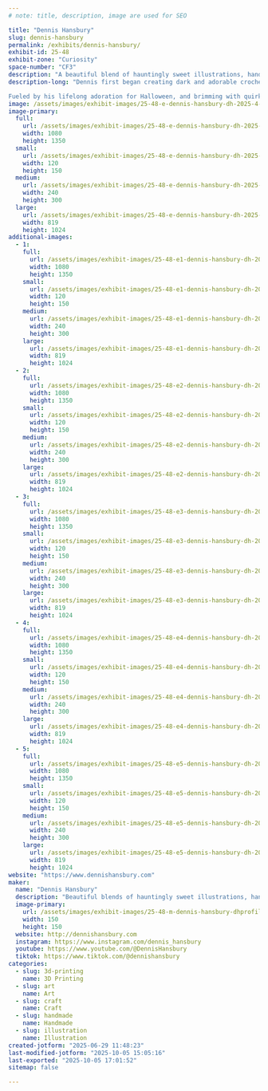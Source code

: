 ```yaml
---
# note: title, description, image are used for SEO

title: "Dennis Hansbury"
slug: dennis-hansbury
permalink: /exhibits/dennis-hansbury/
exhibit-id: 25-48
exhibit-zone: "Curiosity"
space-number: "CF3"
description: "A beautiful blend of hauntingly sweet illustrations, handcrafted décor, and storytelling."
description-long: "Dennis first began creating dark and adorable crocheted animals and undead zombie plushies from his Arizona apartment in 2005, finding loving homes for them across the world through his first shop on Etsy. As time passed and he moved to Florida, where new passions were ignited – gallery shows and fine art became the focus, but he never stopped incorporating the gloomy, gothic, and gory aesthetic into his artwork. The passion for creating one-of-a-kind, handmade items would inspire him further, and woodworking soon became a permanent staple in his artwork.

Fueled by his lifelong adoration for Halloween, and brimming with quirky poems that provide a deeper dimension to his work, Dennis continues to bring life to the vast array of untold stories and subtle whispers he carries with him each day."
image: /assets/images/exhibit-images/25-48-e-dennis-hansbury-dh-2025-4-240x300.jpg
image-primary: 
  full:
    url: /assets/images/exhibit-images/25-48-e-dennis-hansbury-dh-2025-4-full.jpg
    width: 1080
    height: 1350
  small:
    url: /assets/images/exhibit-images/25-48-e-dennis-hansbury-dh-2025-4-120x150.jpg
    width: 120
    height: 150
  medium:
    url: /assets/images/exhibit-images/25-48-e-dennis-hansbury-dh-2025-4-240x300.jpg
    width: 240
    height: 300
  large:
    url: /assets/images/exhibit-images/25-48-e-dennis-hansbury-dh-2025-4-819x1024.jpg
    width: 819
    height: 1024
additional-images: 
  - 1:
    full:
      url: /assets/images/exhibit-images/25-48-e1-dennis-hansbury-dh-2025-2-full.jpg
      width: 1080
      height: 1350
    small:
      url: /assets/images/exhibit-images/25-48-e1-dennis-hansbury-dh-2025-2-120x150.jpg
      width: 120
      height: 150
    medium:
      url: /assets/images/exhibit-images/25-48-e1-dennis-hansbury-dh-2025-2-240x300.jpg
      width: 240
      height: 300
    large:
      url: /assets/images/exhibit-images/25-48-e1-dennis-hansbury-dh-2025-2-819x1024.jpg
      width: 819
      height: 1024
  - 2:
    full:
      url: /assets/images/exhibit-images/25-48-e2-dennis-hansbury-dh-2025-1-full.jpg
      width: 1080
      height: 1350
    small:
      url: /assets/images/exhibit-images/25-48-e2-dennis-hansbury-dh-2025-1-120x150.jpg
      width: 120
      height: 150
    medium:
      url: /assets/images/exhibit-images/25-48-e2-dennis-hansbury-dh-2025-1-240x300.jpg
      width: 240
      height: 300
    large:
      url: /assets/images/exhibit-images/25-48-e2-dennis-hansbury-dh-2025-1-819x1024.jpg
      width: 819
      height: 1024
  - 3:
    full:
      url: /assets/images/exhibit-images/25-48-e3-dennis-hansbury-dh-2025-3-full.jpg
      width: 1080
      height: 1350
    small:
      url: /assets/images/exhibit-images/25-48-e3-dennis-hansbury-dh-2025-3-120x150.jpg
      width: 120
      height: 150
    medium:
      url: /assets/images/exhibit-images/25-48-e3-dennis-hansbury-dh-2025-3-240x300.jpg
      width: 240
      height: 300
    large:
      url: /assets/images/exhibit-images/25-48-e3-dennis-hansbury-dh-2025-3-819x1024.jpg
      width: 819
      height: 1024
  - 4:
    full:
      url: /assets/images/exhibit-images/25-48-e4-dennis-hansbury-dh-2025-5-full.jpg
      width: 1080
      height: 1350
    small:
      url: /assets/images/exhibit-images/25-48-e4-dennis-hansbury-dh-2025-5-120x150.jpg
      width: 120
      height: 150
    medium:
      url: /assets/images/exhibit-images/25-48-e4-dennis-hansbury-dh-2025-5-240x300.jpg
      width: 240
      height: 300
    large:
      url: /assets/images/exhibit-images/25-48-e4-dennis-hansbury-dh-2025-5-819x1024.jpg
      width: 819
      height: 1024
  - 5:
    full:
      url: /assets/images/exhibit-images/25-48-e5-dennis-hansbury-dh-2025-6-full.jpg
      width: 1080
      height: 1350
    small:
      url: /assets/images/exhibit-images/25-48-e5-dennis-hansbury-dh-2025-6-120x150.jpg
      width: 120
      height: 150
    medium:
      url: /assets/images/exhibit-images/25-48-e5-dennis-hansbury-dh-2025-6-240x300.jpg
      width: 240
      height: 300
    large:
      url: /assets/images/exhibit-images/25-48-e5-dennis-hansbury-dh-2025-6-819x1024.jpg
      width: 819
      height: 1024
website: "https://www.dennishansbury.com"
maker: 
  name: "Dennis Hansbury"
  description: "Beautiful blends of hauntingly sweet illustrations, handcrafted wooden décor, modern production techniques, and storytelling – all wrapped in a playful gothic charm perfect for fans of spooky, offbeat art."
  image-primary:
    url: /assets/images/exhibit-images/25-48-m-dennis-hansbury-dhprofile01-25-150x150.jpg
    width: 150
    height: 150
  website: http://dennishansbury.com
  instagram: https://www.instagram.com/dennis_hansbury
  youtube: https://www.youtube.com/@DennisHansbury
  tiktok: https://www.tiktok.com/@dennishansbury
categories: 
  - slug: 3d-printing
    name: 3D Printing
  - slug: art
    name: Art
  - slug: craft
    name: Craft
  - slug: handmade
    name: Handmade
  - slug: illustration
    name: Illustration
created-jotform: "2025-06-29 11:48:23"
last-modified-jotform: "2025-10-05 15:05:16"
last-exported: "2025-10-05 17:01:52"
sitemap: false

---
```

